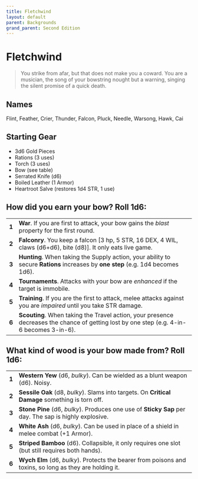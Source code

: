 ```yaml
---
title: Fletchwind
layout: default
parent: Backgrounds
grand_parent: Second Edition
---
```


# Fletchwind

> You strike from afar, but that does not make you a coward. You are a musician, the song of your bowstring nought but a warning, singing the silent promise of a quick death. 

## Names

Flint, Feather, Crier, Thunder, Falcon, Pluck, Needle, Warsong, Hawk, Cai

## Starting Gear

- 3d6 Gold Pieces
- Rations (3 uses)
- Torch (3 uses) 
- Bow (see table)
- Serrated Knife (d6)
- Boiled Leather (1 Armor)
- Heartroot Salve (restores 1d4 STR, 1 use)

## How did you earn your bow? Roll 1d6:

|       |                                                                                                                                                                                                             |
| ----- | ----------------------------------------------------------------------------------------------------------------------------------------------------------------------------------------------------------- |
| **1** | **War**. If you are first to attack, your bow gains the _blast_ property for the first round.                                                                                                               |
| **2** | **Falconry**. You keep a falcon [3 hp, 5 STR, 16 DEX, 4 WIL, claws (d6+d6), bite (d8)]. It only eats live game.                                                                                             |
| **3** | **Hunting**. When taking the Supply action, your ability to secure **Rations** increases by **one step** (e.g. 1d4 becomes 1d6).          |
| **4** | **Tournaments**. Attacks with your bow are _enhanced_ if the target is immobile.                                                                                                                            |
| **5** | **Training**. If you are the first to attack, melee attacks against you are _impaired_ until you take STR damage.                                                                                           |
| **6** | **Scouting**. When taking the Travel action, your presence decreases the chance of getting lost by one step (e.g. 4-in-6 becomes 3-in-6). |

## What kind of wood is your bow made from? Roll 1d6:

|       |                                                                                                          |
| ----- | -------------------------------------------------------------------------------------------------------- |
| **1** | **Western Yew** (d6, _bulky_). Can be wielded as a blunt weapon (d6). Noisy.                             |
| **2** | **Sessile Oak** (d8, _bulky_). Slams into targets. On **Critical Damage** something is torn off.         |
| **3** | **Stone Pine** (d6, _bulky_). Produces one use of **Sticky Sap** per day. The sap is highly explosive.   |
| **4** | **White Ash** (d6, _bulky_). Can be used in place of a shield in melee combat (+1 Armor).                |
| **5** | **Striped Bamboo** (d6). Collapsible, it only requires one slot (but still requires both hands).         |
| **6** | **Wych Elm** (d6, _bulky_). Protects the bearer from poisons and toxins, so long as they are holding it. |